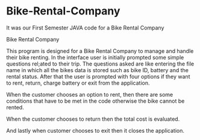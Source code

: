 # Bike-Rental-Company
It was our First Semester JAVA code for a Bike Rental Company


Bike Rental Company

This program is designed for a Bike Rental Company to manage and handle their bike renting.
In the interface user is initially prompted some simple questions rel;ated to their trip.
The questions asked are like entering the file name in which all the bikes data is stored such as bike ID, battery and the rental status.
After that the user is prompted with four options if they want to rent, return, charge battery or exit from the application. 

When the customer chooses an option to rent, then there are some conditions that have to be met in the code otherwise the bike cannot be rented. 

When the customer chooses to return then the total cost is evaluated.

And lastly when customer chooses to exit then it closes the application.
